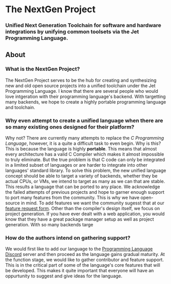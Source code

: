 # The NextGen Project
### Unified Next Generation Toolchain for software and hardware integrations by unifying common toolsets via the Jet Programming Language.

About
-------
### What is the NextGen Project? 
The NextGen Project serves to be the hub for creating and synthesizing new and old open source projects
into a unified toolchain under the Jet Programming Language. I know that there are several people who would love intgeration
with their programming language's backend. With targetting many backends, we hope to create a highly portable programming
language and toolchain.

### Why even attempt to create a unified language when there are so many existing ones designed for their platform?
Why not? There are currently many attempts to replace the *C Programming Language*, however, it is a quite a difficult task to even
begin. Why is this? This is because the language is highly **portable**. This means that almost every architecture has a valid C Compiler
which makes it almost impossible to truly eliminate. But the true problem is that C code can only be integrated in a limited subset of languages or
are harder to integrate into other languages' standard library. To solve this problem, the new unified language concept should be able to target a variety of backends, whether they be actual CPUs, or VMs, we intend to target as many as we can that are stable. This results a language that can be ported to any place.
We acknowledge the failed attempts of previous projects and hope to garner enough support to port many features from the community. This is why we have open-source in mind. To add features we want the community sugesst that at our [feature request form](https://forms.gle/9nSVzipF8MYr8Q456).
Other than the compiler's design itself, we focus on project generation. If you have ever dealt with a web application, you would know that they have 
a great package manager setup as well as project generation. With so many backends targe

### How do the authors intend on gathering support?
We would first like to add our language to the [Programming Language Discord](#about) server and then proceed as the language gains gradual 
maturity. At the function stage, we would like to gather contributor and feature support. This is in the critical part of some of the language's 
core features that will be developed. This makes it quite important that everyone will have an oppurtunity to suggest and give ideas for the 
language.
